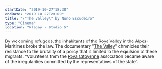 ```yaml
---
startDate: "2019-10-27T18:30"
endDate: "2019-10-27T20:00"
title: "\"The Valley\" by Nuno Escudeiro"
type: "Cinema"
location: "Flagey - Studio 5"
---
```

By welcoming refugees, the inhabitants of the Roya Valley in the Alpes-Maritimes broke the law. The documentary "[The Valley](https://www.facebook.com/THEVALLEY.ROYA/)" chronicles their resistance to the brutality of a policy that is limited to the expulsion of these migrants. “Volunteers from the [Roya Citoyenne](https://www.roya-citoyenne.fr/) association became aware of the irregularities committed by the representatives of the state”.
